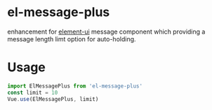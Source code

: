 # el-message-plus

enhancement for [element-ui](https://www.npmjs.com/package/element-ui) message component which providing a message length limt option for auto-holding.

# Usage

```js
import ElMessagePlus from 'el-message-plus'
const limit = 10
Vue.use(ElMessagePlus, limit)
```